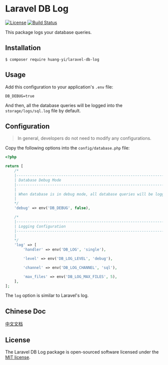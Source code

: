 # Laravel DB Log

[![License](https://img.shields.io/badge/license-MIT-brightgreen.svg?style=flat-square)](LICENSE)
[![Build Status](https://api.travis-ci.org/huang-yi/laravel-db-log.svg?branch=master)](https://travis-ci.org/huang-yi/laravel-db-log)

This package logs your database queries.

## Installation

```shell
$ composer require huang-yi/laravel-db-log
```

## Usage

Add this configuration to your application's `.env` file:

```
DB_DEBUG=true
```

And then, all the database queries will be logged into the `storage/logs/sql.log` file by default.

## Configuration

> In general, developers do not need to modify any configurations.

Copy the following options into the `config/database.php` file:

```php
<?php

return [
    /*
    |--------------------------------------------------------------------------
    | Database Debug Mode
    |--------------------------------------------------------------------------
    |
    | When database is in debug mode, all database queries will be logged.
    |
    */
    'debug' => env('DB_DEBUG', false),

    /*
    |--------------------------------------------------------------------------
    | Logging Configuration
    |--------------------------------------------------------------------------
    |
    */
    'log' => [
        'handler' => env('DB_LOG', 'single'),

        'level' => env('DB_LOG_LEVEL', 'debug'),

        'channel' => env('DB_LOG_CHANNEL', 'sql'),

        'max_files' => env('DB_LOG_MAX_FILES', 5),
    ],
];
```

The `log` option is similar to Laravel's log.

## Chinese Doc

[中文文档](README-zh.md)

## License

The Laravel DB Log package is open-sourced software licensed under the [MIT license](http://opensource.org/licenses/MIT).
